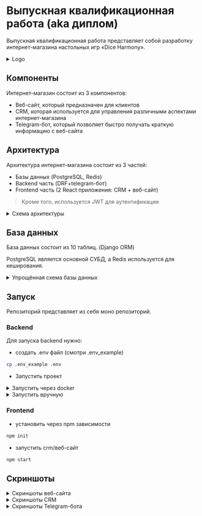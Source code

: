 # Выпускная квалификационная работа (aka диплом)
Выпускная квалификационная работа представляет собой разработку интернет-магазина настольных игр «Dice Harmony».

<details>
<summary>Logo</summary>

![logo](images/logo.png)

</details>

## Компоненты
Интернет-магазин состоит из 3 компонентов:
- Веб-сайт, который предназначен для клиентов
- CRM, которая используется для управления различными аспектами интернет-магазина
- Telegram-бот, который позволяет быстро получать краткую информацию с веб-сайта 

## Архитектура
Архитектура интернет-магазина состоит из 3 частей: 
- Базы данных (PostgreSQL, Redis)
- Backend часть (DRF+telegram-бот)
- Frontend часть (2 React приложения: CRM + веб-сайт)

>Кроме того, используется JWT для аутентификации

<details>
<summary>Схема архитектуры</summary>

![architecture](images/architecture.png)

</details>

## База данных
База данных состоит из 10 таблиц. (Django ORM)

PostgreSQL является основной СУБД, а Redis используется для кеширования.

<details>
<summary>Упрощённая схема базы данных</summary>

![data base](images/db.jpg)

</details>

## Запуск
Репозиторий представляет из себя моно репозиторий.
### Backend
Для запуска backend нужно:
- создать .env файл (смотри .env_example)

```bash
cp .env_example .env
```
- Запустить проект
  

<details>
<summary>Запустить через docker</summary>

```bash
docker build -t backend . && docker run -p 80:80 backend
```

</details>

<details>
<summary>Запустить вручную</summary>

- установить python 3.10 и зависимости
  
```bash
pip install -r requirements.txt
```
- сделать миграции

```bash
python manage.py makemigrations && python manage.py migrate
```
- запустить

```bash
python manage.py runserver
```

</details>

### Frontend
- установить через npm зависимости

```bash
npm init
```
- запустить crm/веб-сайт
  
```bash
npm start
```

## Скриншоты
<details>
<summary>Скриншоты веб-сайта</summary>

![site 1](images/site.png)
![site 2](images/site2.png)
![site 3](images/site3.png)
![site 4](images/site4.png)

</details>

<details>
<summary>Скриншоты CRM</summary>

![crm 1](images/crm.png)
![crm 2](images/crm2.png)
![crm 3](images/crm3.png)
![crm 4](images/crm4.png)


</details>

<details>
<summary>Скриншоты Telegram-бота</summary>

![telegram](images/telegram.jpg)

</details>